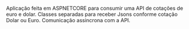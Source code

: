 Aplicação feita em ASPNETCORE para consumir uma API de cotações de euro e dolar.
Classes separadas para receber Jsons conforme cotação Dolar ou Euro.
Comunicação assincrona com a API.

